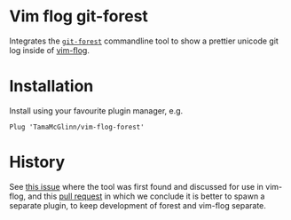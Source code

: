 # Vim flog git-forest

Integrates the [`git-forest`](https://github.com/TamaMcGlinn/git-forest) commandline tool to show a prettier unicode
git log inside of [vim-flog](https://github.com/rbong/vim-flog).

# Installation

Install using your favourite plugin manager, e.g.

```
Plug 'TamaMcGlinn/vim-flog-forest'
```

# History

See [this issue](https://github.com/rbong/vim-flog/issues/49) where the tool was first found and discussed for use in vim-flog,
and this [pull request](https://github.com/rbong/vim-flog/pull/65) in which we conclude it is better to spawn a separate plugin,
to keep development of forest and vim-flog separate.
